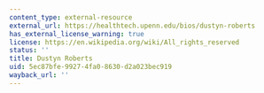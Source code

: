 ```yaml
---
content_type: external-resource
external_url: https://healthtech.upenn.edu/bios/dustyn-roberts
has_external_license_warning: true
license: https://en.wikipedia.org/wiki/All_rights_reserved
status: ''
title: Dustyn Roberts
uid: 5ec87bfe-9927-4fa0-8630-d2a023bec919
wayback_url: ''
---
```

